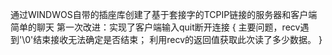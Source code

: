 通过WINDWOS自带的插座库创建了基于套接字的TCPIP链接的服务器和客户端简单的聊天
第一次改进：实现了客户端输入quit断开连接
{
主要问题，recv遇到'\0'结束接收无法确定是否结束；
利用recv的返回值获取此次读了多少数据。
}
